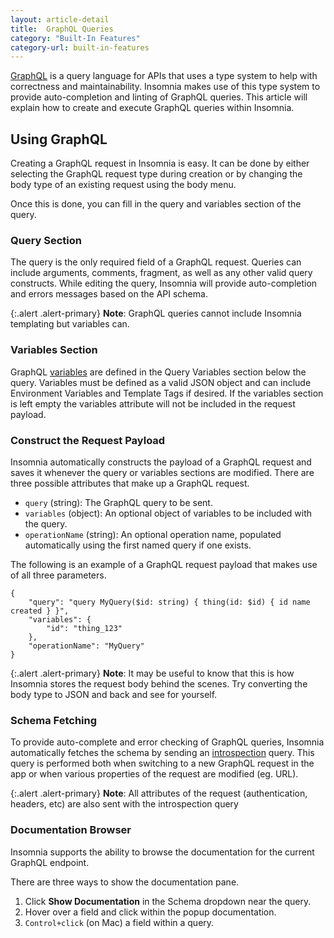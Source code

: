 ```yaml
---
layout: article-detail
title:  GraphQL Queries
category: "Built-In Features"
category-url: built-in-features
---
```


[GraphQL](https://graphql.org/) is a query language for APIs that uses a type system to help with correctness and maintainability. Insomnia makes use of this type system to provide auto-completion and linting of GraphQL queries. This article will explain how to create and execute GraphQL queries within Insomnia.

## Using GraphQL

Creating a GraphQL request in Insomnia is easy. It can be done by either selecting the GraphQL request type during creation or by changing the body type of an existing request using the body menu.

Once this is done, you can fill in the query and variables section of the query.

### Query Section

The query is the only required field of a GraphQL request. Queries can include arguments, comments, fragment, as well as any other valid query constructs. While editing the query, Insomnia will provide auto-completion and errors messages based on the API schema.

{:.alert .alert-primary}
**Note**: GraphQL queries cannot include Insomnia templating but variables can.

### Variables Section

GraphQL [variables](https://graphql.org/learn/queries/#variables) are defined in the Query Variables section below the query. Variables must be defined as a valid JSON object and can include Environment Variables and Template Tags if desired. If the variables section is left empty the variables attribute will not be included in the request payload.

### Construct the Request Payload

Insomnia automatically constructs the payload of a GraphQL request and saves it whenever the query or variables sections are modified. There are three possible attributes that make up a GraphQL request.

* `query` (string): The GraphQL query to be sent.
* `variables` (object): An optional object of variables to be included with the query.
* `operationName` (string): An optional operation name, populated automatically using the first named query if one exists.

The following is an example of a GraphQL request payload that makes use of all three parameters.

```
{
    "query": "query MyQuery($id: string) { thing(id: $id) { id name created } }",
    "variables": {
        "id": "thing_123"
    },
    "operationName": "MyQuery"
}
```

{:.alert .alert-primary}
**Note**: It may be useful to know that this is how Insomnia stores the request body behind the scenes. Try converting the body type to JSON and back and see for yourself.

### Schema Fetching

To provide auto-complete and error checking of GraphQL queries, Insomnia automatically fetches the schema by sending an [introspection](https://graphql.org/learn/introspection/) query. This query is performed both when switching to a new GraphQL request in the app or when various properties of the request are modified (eg. URL). 

{:.alert .alert-primary}
**Note**: All attributes of the request (authentication, headers, etc) are also sent with the introspection query

### Documentation Browser

Insomnia supports the ability to browse the documentation for the current GraphQL endpoint. 

There are three ways to show the documentation pane.

1. Click **Show Documentation** in the Schema dropdown near the query.
2. Hover over a field and click within the popup documentation.
3. `Control+click` (on Mac) a field within a query.
